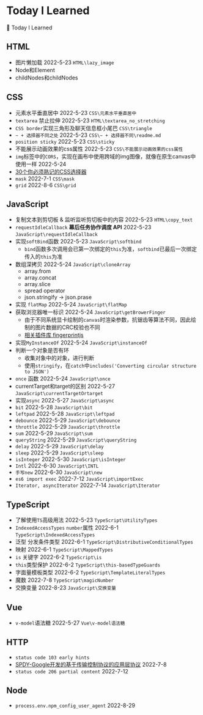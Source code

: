 # Today I Learned
📝 Today I Learned

## HTML

- 图片懒加载 2022-5-23  `HTML\lazy_image`
- Node和Element
- childNodes和childNodes

## CSS

- 元素水平垂直居中 2022-5-23  `CSS\元素水平垂直居中`
- `textarea` 禁止拉伸 2022-5-23  `HTML\textarea_no_stretching`
- `CSS border`实现三角形及聊天信息框小尾巴 `CSS\triangle`
- `~ + 选择器不同之处` 2022-5-23 `CSS\~ + 选择器不同\readme.md`
- `position sticky` 2022-5-23 `CSS\sticky`
- 不能展示动画效果的css属性 2022-5-23 `CSS\不能展示动画效果的css属性`
- `img`标签中的`CORS`，实现在画布中使用跨域的img图像，就像在原生canvas中使用一样 2022-5-24
- [30个你必须熟记的CSS选择器 ](https://code.tutsplus.com/zh-hans/tutorials/the-30-css-selectors-you-must-memorize--net-16048)
- `mask` 2022-7-1 `CSS\mask`
- `grid` 2022-8-6 `CSS\grid`

## JavaScript

- 复制文本到剪切板 & 监听监听剪切板中的内容 2022-5-23 `HTML\copy_text`
- `requestIdleCallback` **幕后任务协作调度 API**  2022-5-23 `JavaScript\requestIdleCallback`
- 实现`softBind`函数 2022-5-23 `JavaScript\softbind`
  - `bind`函数多次调用会已第一次绑定的`this`为准，`softbind`已最后一次绑定传入的`this`为准
- 数组深拷贝 2022-5-24 `JavaScript\cloneArray`
  - array.from
  - array.concat
  - array.slice
  - spread operator
  - json.stringify -> json.prase
- 实现 `flatMap` 2022-5-24 `JavaScript\flatMap`
- 获取浏览器唯一标识 2022-5-24 `JavaScript\getBrowerFinger`
  -  由于不同系统显卡绘制的`canvas`时渲染参数，抗锯齿等算法不同，因此绘制的图片数据的CRC校验也不同
  - [相关插件库 fingerprintjs](https://github.com/fingerprintjs/fingerprintjs)
- 实现`MyInstanceOf` 2022-5-24 `JavaScript\instanceOf`
- 判断一个对象是否有环
  - 收集对象中的对象，进行判断
  - 使用`stringify`，在`catch`中`includes('Converting circular structure to JSON')`
- `once` 函数 2022-5-24 `JavaScript\once`
- currentTarget和target的区别 2022-5-27 `JavaScript\currentTargetOrtarget`
- 实现`async` 2022-5-27 `JavaScript\async`
- `bit` 2022-5-28 `JavaScript\bit`
- `leftpad` 2022-5-28 `JavaScript\leftpad`
- `debounce` 2022-5-29 `JavaScript\debounce`
- `throttle` 2022-5-29 `JavaScript\throttle`
- `sum` 2022-5-29 `JavaScript\sum`
- `queryString` 2022-5-29 `JavaScript\queryString`
- `delay` 2022-5-29 `JavaScript\delay`
- `sleep` 2022-5-29 `JavaScript\sleep`
- `isInteger` 2022-5-30 `JavaScript\isInteger`
- `Intl` 2022-6-30 `JavaScript\INTL`
- `手写new` 2022-6-30 `JavaScript\new`
- `es6 import exec` 2022-7-12 `JavaScript\importExec`
- `Iterator, asyncIterator` 2022-7-14 `JavaScript\Iterator`
## TypeScript
- 了解使用`TS`高级用法 2022-5-23 `TypeScript\UtilityTypes`
- `IndexedAccessTypes` `number`属性 2022-6-1 `TypeScript\IndexedAccessTypes `
- 泛型 分发条件类型 2022-6-1 `TypeScript\DistributiveConditionalTypes` 
- 映射 2022-6-1 `TypeScript\MappedTypes`
- `is` 关键字 2022-6-2 `TypeScript\is`
- `this`类型保护 2022-6-2 `TypeScript\this-basedTypeGuards`
- 字面量模板类型 2022-6-2 `TypeScript\TemplateLiteralTypes`
- 魔数 2022-7-8 `TypeScript\magicNumber`
- 交换变量 2022-8-23 `JavaScript\交换变量`

## Vue

- `v-model`语法糖 2022-5-27  `Vue\v-model语法糖`

## HTTP

- `status code 103 early hints` 
- [SPDY-Google开发的基于传输控制协议的应用层协议](https://zh.m.wikipedia.org/wiki/SPDY) 2022-7-8
- `status code 206 partial content` 2022-7-12


## Node
- `process.env.npm_config_user_agent` 2022-8-29